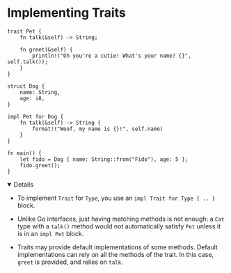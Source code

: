 # Implementing Traits

```rust,editable
trait Pet {
    fn talk(&self) -> String;

    fn greet(&self) {
        println!("Oh you're a cutie! What's your name? {}", self.talk());
    }
}

struct Dog {
    name: String,
    age: i8,
}

impl Pet for Dog {
    fn talk(&self) -> String {
        format!("Woof, my name is {}!", self.name)
    }
}

fn main() {
    let fido = Dog { name: String::from("Fido"), age: 5 };
    fido.greet();
}
```

<details open='true'>

- To implement `Trait` for `Type`, you use an `impl Trait for Type { .. }`
  block.

- Unlike Go interfaces, just having matching methods is not enough: a `Cat` type
  with a `talk()` method would not automatically satisfy `Pet` unless it is in
  an `impl Pet` block.

- Traits may provide default implementations of some methods. Default
  implementations can rely on all the methods of the trait. In this case,
  `greet` is provided, and relies on `talk`.

</details>
